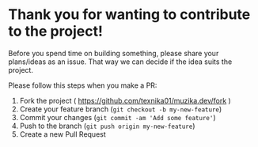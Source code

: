 Thank you for wanting to contribute to the project!
================================================
Before you spend time on building something, please share your plans/ideas as an issue. That way we can decide if the idea suits the project.

Please follow this steps when you make a PR:

1. Fork the project ( https://github.com/texnika01/muzika.dev/fork )
2. Create your feature branch (`git checkout -b my-new-feature`)
3. Commit your changes (`git commit -am 'Add some feature'`)
4. Push to the branch (`git push origin my-new-feature`)
5. Create a new Pull Request
